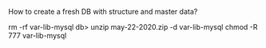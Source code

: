 How to create a fresh DB with structure and master data?

rm -rf var-lib-mysql
db> unzip may-22-2020.zip -d var-lib-mysql
chmod -R 777 var-lib-mysql

